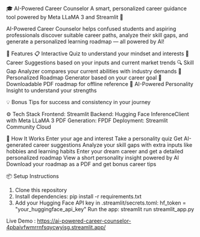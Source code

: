 🎓 AI-Powered Career Counselor
A smart, personalized career guidance tool powered by Meta LLaMA 3 and Streamlit 🚀

AI-Powered Career Counselor helps confused students and aspiring professionals discover suitable career paths, analyze their skill gaps, and generate a personalized learning roadmap — all powered by AI!

🧠 Features
   📋 Interactive Quiz to understand your mindset and interests
   💼 Career Suggestions based on your inputs and current market trends
   🔍 Skill Gap Analyzer compares your current abilities with industry demands
   📍 Personalized Roadmap Generator based on your career goal
   📄 Downloadable PDF roadmap for offline reference
   🧠 AI-Powered Personality Insight to understand your strengths

💡 Bonus Tips for success and consistency in your journey

⚙️ Tech Stack
Frontend: Streamlit
Backend: Hugging Face InferenceClient with Meta LLaMA 3
PDF Generation: FPDF
Deployment: Streamlit Community Cloud

🚀 How It Works
Enter your age and interest
Take a personality quiz
Get AI-generated career suggestions
Analyze your skill gaps with extra inputs like hobbies and learning habits
Enter your dream career and get a detailed personalized roadmap
View a short personality insight powered by AI
Download your roadmap as a PDF and get bonus career tips

📦 Setup Instructions
1. Clone this repository
2. Install dependencies:
     pip install -r requirements.txt
3. Add your Hugging Face API key in .streamlit/secrets.toml:
     hf_token = "your_huggingface_api_key"
Run the app:
     streamlit run streamlit_app.py

Live Demo : https://ai-powered-career-counselor-4pbaivfwmrrnfsqycwyisg.streamlit.app/

